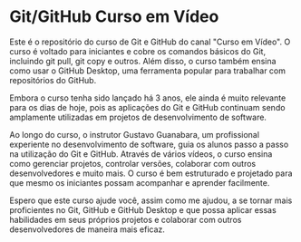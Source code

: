 # Git/GitHub Curso em Vídeo
Este é o repositório do curso de Git e GitHub do canal "Curso em Vídeo". O curso é voltado para iniciantes e cobre os comandos básicos do Git, incluindo git pull, git copy e outros. Além disso, o curso também ensina como usar o GitHub Desktop, uma ferramenta popular para trabalhar com repositórios do GitHub.

Embora o curso tenha sido lançado há 3 anos, ele ainda é muito relevante para os dias de hoje, pois as aplicações do Git e GitHub continuam sendo amplamente utilizadas em projetos de desenvolvimento de software.

Ao longo do curso, o instrutor Gustavo Guanabara, um profissional experiente no desenvolvimento de software, guia os alunos passo a passo na utilização do Git e GitHub. Através de vários vídeos, o curso ensina como gerenciar projetos, controlar versões, colaborar com outros desenvolvedores e muito mais. O curso é bem estruturado e projetado para que mesmo os iniciantes possam acompanhar e aprender facilmente.

Espero  que este curso ajude você, assim como me ajudou, a se tornar mais proficientes no Git, GitHub e GitHub Desktop e que possa aplicar essas habilidades em seus próprios projetos e colaborar com outros desenvolvedores de maneira mais eficaz.

